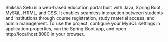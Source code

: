 Shiksha Setu is a web-based education portal built with Java, Spring Boot, MySQL, HTML, and CSS. It enables seamless interaction between students and institutions through course registration, study material access, and admin management. To use the project, configure your MySQL settings in application.properties, run the Spring Boot app, and open http://localhost:8080 in your browser.
